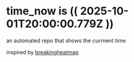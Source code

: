 # time_now is (( 2025-10-01T20:00:00.779Z ))

an automated repo that shows the currnent time

inspired by [breakingheatmap](https://github.com/breakingheatmap/breakingheatmap)